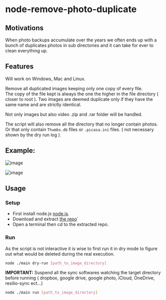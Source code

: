 # node-remove-photo-duplicate

## Motivations

When photo backups accumulate over the years we often 
ends up with a bunch of duplicates photos in sub directories
and it can take for ever to clean everything up.

## Features

Will work on Windows, Mac and Linux.

Remove all duplicated images keeping only one copy of every file.  
The copy of the file kept is always the one the higher in the 
file directory ( closer to root ).
Two images are deemed duplicate only if they have the same
name and are strictly identical.  

Not only images but also video .zip and .rar folder will be handled.

The script will also remove all the directory that no longer contain photos.
Or that only contain ``Thumbs.db`` files or ``.picasa.ini`` files.
( not necessary shown by the dry run log ).



## Example: 

![image](https://user-images.githubusercontent.com/6702424/52542652-5aa18f00-2da2-11e9-88ad-349db26d6a03.png)

![image](https://user-images.githubusercontent.com/6702424/52542670-8cb2f100-2da2-11e9-8a9e-b446b58f14ef.png)

## Usage

### Setup

- First install node.js [node.js](https://nodejs.org/en/).
- Download and extract [the repo](https://github.com/garronej/node-remove-photo-duplicate/archive/master.zip)`
- Open a terminal then cd to the extracted repo.

### Run

As the script is not interactive it is wise to first run 
it in dry mode to figure out what would be deleted
during the real execution.

```bash
node ./main dry-run [path_to_image_directory]
```
**IMPORTANT:** Suspend all the sync softwares watching the target
directory before running ( dropbox, google drive, google photo, iCloud, OneDrive, resilio-sync ect...)

```bash
node ./main run [path_to_image_directory]
```
